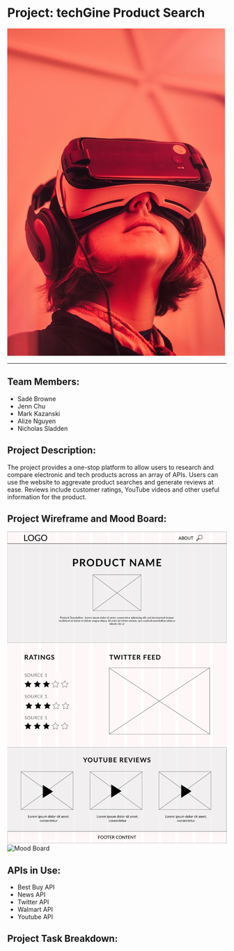 # Project: techGine Product Search

![techKid](assets/images/techKid.jpg)
___

## Team Members:
* Sadé Browne
* Jenn Chu
* Mark Kazanski
* Alize Nguyen
* Nicholas Sladden

## Project Description:

The project provides a one-stop platform to allow users to research and compare electronic and tech products across an array of APIs. Users can use the website to aggrevate product searches and generate reviews at ease. Reviews include customer ratings, YouTube videos and other useful information for the product.

## Project Wireframe and Mood Board:

![Project Wireframe](assets/images/productpage-01.png)
![Mood Board](assets/images/Moodboard-ProjectOne-01.png)

## APIs in Use:
* Best Buy API
* News API
* Twitter API
* Walmart API
* Youtube API

## Project Task Breakdown:
